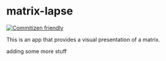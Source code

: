 # matrix-lapse

[![Commitizen friendly](https://img.shields.io/badge/commitizen-friendly-brightgreen.svg)](http://commitizen.github.io/cz-cli/)

This is an app that provides a visual presentation of a matrix.

adding some more stuff
